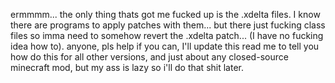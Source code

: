 ermmmm... the only thing thats got me fucked up is the .xdelta files. I know there are programs to apply patches with them... but there just fucking class files so imma need to somehow revert the .xdelta patch... (I have no fucking idea how to). anyone, pls help if you can, I'll update this read me to tell you how do this for all other versions, and just about any closed-source minecraft mod, but my ass is lazy so i'll do that shit later.

